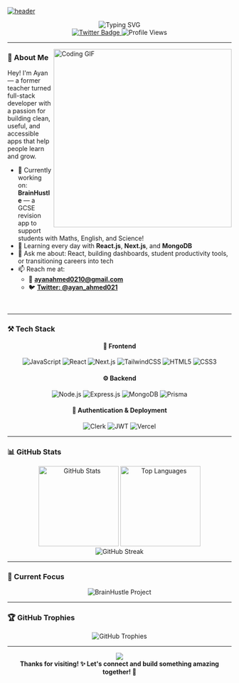 [![header](https://capsule-render.vercel.app/api?type=waving&color=gradient&height=300&section=header&text=Hey%20There!%20I'm%20Ayan&fontSize=70&fontAlignY=40&animation=fadeIn)](https://github.com/ayaneey)

<div align="center">
  <img src="https://readme-typing-svg.herokuapp.com?font=Fira+Code&size=22&duration=3000&pause=1000&color=6366F1&center=true&vCenter=true&width=500&lines=Full+Stack+Developer+%F0%9F%92%BB;Passionate+About+Exciting+Projects+%F0%9F%9A%80;Building+Educational+Apps+%F0%9F%8E%93;Learning+Something+New+Every+Day+%E2%9C%A8" alt="Typing SVG" />
</div>

<div align="center">
  <a href="https://twitter.com/ayan_ahmed021/">
    <img src="https://img.shields.io/badge/Twitter-%231DA1F2.svg?style=for-the-badge&logo=Twitter&logoColor=white" alt="Twitter Badge"/>
  </a>
  <img src="https://komarev.com/ghpvc/?username=ayaneey&style=for-the-badge&color=blueviolet" alt="Profile Views"/>
</div>

---

<img align="right" alt="Coding GIF" width="400" src="https://media.giphy.com/media/SWoSkN6DxTszqIKEqv/giphy.gif">

### 🧠 About Me

Hey! I'm Ayan — a former teacher turned full-stack developer with a passion for building clean, useful, and accessible apps that help people learn and grow.

- 🔭 Currently working on: **BrainHustle** — a GCSE revision app to support students with Maths, English, and Science!
- 🌱 Learning every day with **React.js**, **Next.js**, and **MongoDB**
- 💬 Ask me about: React, building dashboards, student productivity tools, or transitioning careers into tech
- 📫 Reach me at:
  - 📧 **ayanahmed0210@gmail.com**
  - 🐦 [**Twitter: @ayan_ahmed021**](https://twitter.com/ayan_ahmed021)

<br clear="both">

---

### ⚒️ Tech Stack

<div align="center">

#### 🎨 Frontend
![JavaScript](https://img.shields.io/badge/JavaScript-F7DF1E?style=for-the-badge&logo=javascript&logoColor=black)
![React](https://img.shields.io/badge/React-20232A?style=for-the-badge&logo=react&logoColor=61DAFB)
![Next.js](https://img.shields.io/badge/Next.js-000?style=for-the-badge&logo=nextdotjs&logoColor=white)
![TailwindCSS](https://img.shields.io/badge/Tailwind_CSS-38B2AC?style=for-the-badge&logo=tailwind-css&logoColor=white)
![HTML5](https://img.shields.io/badge/HTML5-E34F26?style=for-the-badge&logo=html5&logoColor=white)
![CSS3](https://img.shields.io/badge/CSS3-1572B6?style=for-the-badge&logo=css3&logoColor=white)

#### ⚙️ Backend
![Node.js](https://img.shields.io/badge/Node.js-43853D?style=for-the-badge&logo=node.js&logoColor=white)
![Express.js](https://img.shields.io/badge/Express.js-000000?style=for-the-badge&logo=express&logoColor=white)
![MongoDB](https://img.shields.io/badge/MongoDB-4EA94B?style=for-the-badge&logo=mongodb&logoColor=white)
![Prisma](https://img.shields.io/badge/Prisma-3982CE?style=for-the-badge&logo=Prisma&logoColor=white)

#### 🔐 Authentication & Deployment
![Clerk](https://img.shields.io/badge/Clerk-6C47FF?style=for-the-badge&logo=clerk&logoColor=white)
![JWT](https://img.shields.io/badge/JWT-000000?style=for-the-badge&logo=JSON%20web%20tokens&logoColor=white)
![Vercel](https://img.shields.io/badge/Vercel-000000?style=for-the-badge&logo=vercel&logoColor=white)

</div>

---

### 📊 GitHub Stats

<div align="center">
  <img src="https://github-readme-stats.vercel.app/api?username=ayaneey&show_icons=true&theme=radical&hide_border=true&count_private=true" alt="GitHub Stats" height="180em"/>
  <img src="https://github-readme-stats.vercel.app/api/top-langs/?username=ayaneey&layout=compact&theme=radical&hide_border=true" alt="Top Languages" height="180em"/>
</div>

<div align="center">
  <img src="https://github-readme-streak-stats.herokuapp.com/?user=ayaneey&theme=radical&hide_border=true" alt="GitHub Streak" />
</div>

---

### 🎯 Current Focus

<div align="center">
  <img src="https://github-readme-stats.vercel.app/api/pin/?username=ayaneey&repo=BrainHustle&theme=radical&hide_border=true" alt="BrainHustle Project" />
</div>

---

### 🏆 GitHub Trophies

<div align="center">
  <img src="https://github-profile-trophy.vercel.app/?username=ayaneey&theme=radical&no-frame=true&no-bg=false&margin-w=4&row=1" alt="GitHub Trophies" />
</div>

---

<div align="center">
  <img src="https://capsule-render.vercel.app/api?type=waving&color=gradient&height=100&section=footer&animation=fadeIn"/>
</div>

<div align="center">
  <b>Thanks for visiting! ✨ Let's connect and build something amazing together! 🚀</b>
</div>
